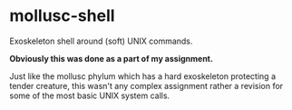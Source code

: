 # mollusc-shell
Exoskeleton shell around (soft) UNIX commands.

**Obviously this was done as a part of my assignment.**   

Just like the mollusc phylum which has a hard exoskeleton protecting a tender creature, 
this wasn't any complex assignment rather a revision for some of the most basic UNIX system calls.
